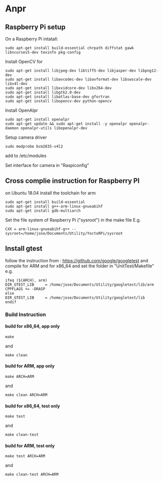 # Anpr
## Raspberry Pi setup
On a Raspberry Pi intatall:
```
sudo apt-get install build-essential chrpath diffstat gawk libncurses5-dev texinfo pkg-config
```

Install OpenCV for 
```
sudo apt-get install libjpeg-dev libtiff5-dev libjasper-dev libpng12-dev
sudo apt-get install libavcodec-dev libavformat-dev libswscale-dev libv4l-dev
sudo apt-get install libxvidcore-dev libx264-dev
sudo apt-get install libgtk2.0-dev
sudo apt-get install libatlas-base-dev gfortran
sudo apt-get install libopencv-dev python-opencv
```

Install OpenAlpr
```
sudo apt-get install openalpr
sudo apt-get update && sudo apt-get install -y openalpr openalpr-daemon openalpr-utils libopenalpr-dev
```

Setup camera driver
```
sudo modprobe bcm2835-v4l2
```
add to /etc/modules

Set interface for camera in "Raspiconfig"


## Cross complie instruction for Raspberry PI

on Ubuntu 18.04 install the toolchain for arm
```
sudo apt-get install build-essential
sudo apt-get install g++-arm-linux-gnueabihf
sudo apt-get install gdb-multiarch
```
Set the file system of Raspberry Pi ("sysroot")
in the make file E.g.
```
CXX = arm-linux-gnueabihf-g++ --sysroot=/home/jose/Documents/Utility/YoctoRPi/sysroot
```

## Install gtest
follow the instruction from : https://github.com/google/googletest
and compile for ARM and for x86_64 and set the folder in "UnitTest/Makefile" e.g.
```
ifeq ($(ARCH), arm)
DIR_GTEST_LIB     = /home/jose/Documents/Utility/googletest/lib/arm
CPPFLAGS += -DRASP
else
DIR_GTEST_LIB     = /home/jose/Documents/Utility/googletest/lib
endif
```
### Build Instruction
#### build for x86_64, app only
```
make 
```
and
```
make clean
```

#### build for ARM, app only
```
make ARCH=ARM
```
and
```
make clean ARCH=ARM
```

#### build for x86_64, test only 
```
make test
```
and
```
make clean-test
```

#### build for ARM, test only 
```
make test ARCH=ARM
```
and
```
make clean-test ARCH=ARM
```
